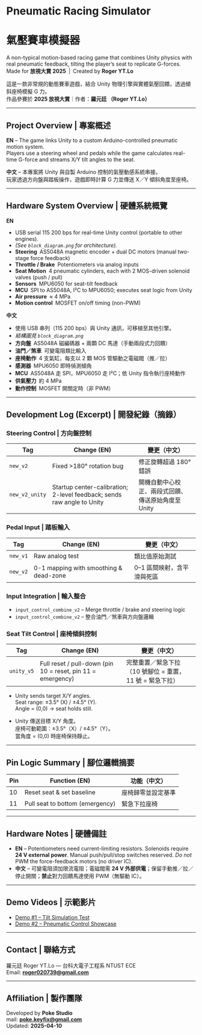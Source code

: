 # Pneumatic Racing Simulator  
# 氣壓賽車模擬器  

A non-typical motion-based racing game that combines Unity physics with real pneumatic feedback, tilting the player’s seat to replicate G-forces.  
Made for **放視大賞 2025** | Created by **Roger YT.Lo**

這是一款非常規的動態賽車遊戲，結合 Unity 物理引擎與實體氣壓回饋，透過傾斜座椅模擬 G 力。  
作品參賽於 **2025 放視大賞**｜作者：**羅元廷 （Roger YT.Lo）**

---

## Project Overview | 專案概述

**EN** – The game links Unity to a custom Arduino-controlled pneumatic motion system.  
Players use a steering wheel and pedals while the game calculates real-time G-force and streams X/Y tilt angles to the seat.

**中文** – 本專案將 Unity 與自製 Arduino 控制的氣壓動感系統串接。  
玩家透過方向盤與踏板操作，遊戲即時計算 G 力並傳送 X／Y 傾斜角度至座椅。

---

## Hardware System Overview | 硬體系統概覽

**EN**

- USB serial 115 200 bps for real-time Unity control (portable to other engines).  
- *(See `block_diagram.png` for architecture).*  
- **Steering** AS5048A magnetic encoder + dual DC motors (manual two-stage force feedback)  
- **Throttle / Brake** Potentiometers via analog inputs  
- **Seat Motion** 4 pneumatic cylinders, each with 2 MOS-driven solenoid valves (push / pull)  
- **Sensors** MPU6050 for seat-tilt feedback  
- **MCU** SPI to AS5048A, I²C to MPU6050; executes seat logic from Unity  
- **Air pressure** ≈ 4 MPa  
- **Motion control** MOSFET on/off timing (non-PWM)

**中文**

- 使用 USB 串列（115 200 bps）與 Unity 通訊，可移植至其他引擎。  
- *結構圖見 `block_diagram.png`*  
- **方向盤** AS5048A 磁編碼器 + 兩顆 DC 馬達（手動兩段式力回饋）  
- **油門／煞車** 可變電阻類比輸入  
- **座椅動作** 4 支氣缸，每支以 2 顆 MOS 管驅動之電磁閥（推／拉）  
- **感測器** MPU6050 即時偵測傾角  
- **MCU** AS5048A 走 SPI，MPU6050 走 I²C；依 Unity 指令執行座椅動作  
- **供氣壓力** 約 4 MPa  
- **動作控制** MOSFET 開關定時（非 PWM）

---

## Development Log (Excerpt) | 開發紀錄（摘錄）

### Steering Control | 方向盤控制

| Tag | Change (EN) | 變更（中文） |
|-----|-------------|-------------|
| `new_v2` | Fixed >180° rotation bug | 修正旋轉超過 180° 錯誤 |
| `new_v2_unity` | Startup center-calibration; 2-level feedback; sends raw angle to Unity | 開機自動中心校正、兩段式回饋、傳送原始角度至 Unity |

### Pedal Input | 踏板輸入

| Tag | Change (EN) | 變更（中文） |
|-----|-------------|-------------|
| `new_v1` | Raw analog test | 類比值原始測試 |
| `new_v2` | 0-1 mapping with smoothing & dead-zone | 0–1 區間映射，含平滑與死區 |

### Input Integration | 輸入整合
- `input_control_combine_v2` – Merge throttle / brake and steering logic  
- `input_control_combine_v2` – 整合油門／煞車與方向盤邏輯  

### Seat Tilt Control | 座椅傾斜控制

| Tag | Change (EN) | 變更（中文） |
|-----|-------------|-------------|
| `unity_v5` | Full reset / pull-down (pin 10 = reset, pin 11 = emergency) | 完整重置／緊急下拉（10 號腳位 = 重置，11 號 = 緊急下拉） |

- Unity sends target X/Y angles.  
  Seat range: ±3.5° (X) / ±4.5° (Y).  
  Angle = (0,0) → seat holds still.

- Unity 傳送目標 X/Y 角度。  
  座椅可動範圍：±3.5°（X）/ ±4.5°（Y）。  
  當角度 = (0,0) 時座椅保持靜止。

---

## Pin Logic Summary | 腳位邏輯摘要

| Pin | Function (EN)                    | 功能（中文）               |
|-----|----------------------------------|----------------------------|
| 10  | Reset seat & set baseline        | 座椅歸零並設定基準         |
| 11  | Pull seat to bottom (emergency)  | 緊急下拉座椅               |

---

## Hardware Notes | 硬體備註

- **EN** – Potentiometers need current-limiting resistors. Solenoids require **24 V external power**. Manual push/pull/stop switches reserved. *Do not* PWM the force-feedback motors (no driver IC).  
- **中文** – 可變電阻須加限流電阻；電磁閥需 **24 V 外部供電**；保留手動推／拉／停止開關；**禁止**對力回饋馬達使用 PWM（無驅動 IC）。

---

## Demo Videos | 示範影片

- [Demo #1 – Tilt Simulation Test](https://youtu.be/FYp6wUs9AmY)  
- [Demo #2 – Pneumatic Control Showcase](https://youtu.be/WBgIm44x_N4)

---

## Contact | 聯絡方式

羅元廷 Roger YT.Lo — 台科大電子工程系 NTUST ECE  
Email: **roger020739@gmail.com**

---

## Affiliation | 製作團隊

Developed by **Poke Studio**  
mail: **poke.keyfix@gmail.com**  
Updated: **2025-04-10**
